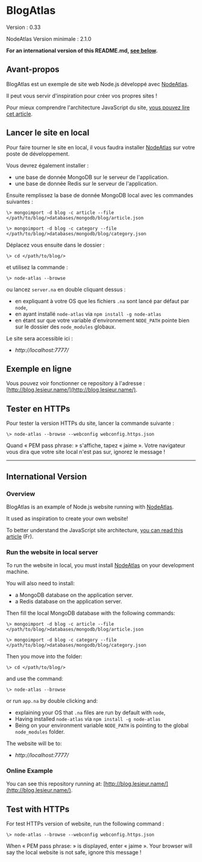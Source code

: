 # BlogAtlas #

Version : 0.33

NodeAtlas Version minimale : 2.1.0

**For an international version of this README.md, [see below](#international-version).**



## Avant-propos ##

BlogAtlas est un exemple de site web Node.js développé avec [NodeAtlas](https://node-atlas.js.org/).

Il peut vous servir d'inspiration pour créer vos propres sites !

Pour mieux comprendre l'architecture JavaScript du site, [vous pouvez lire cet article](http://blog.lesieur.name/structurer-le-javascript-de-son-site-avec-ou-sans-framework/).



## Lancer le site en local ##

Pour faire tourner le site en local, il vous faudra installer [NodeAtlas](https://node-atlas.js.org/) sur votre poste de développement.

Vous devrez également installer :

- une base de donnée MongoDB sur le serveur de l'application.
- une base de donnée Redis sur le serveur de l'application.

Ensuite remplissez la base de donnée MongoDB local avec les commandes suivantes :

```
\> mongoimport -d blog -c article --file </path/to/blog/>databases/mongodb/blog/article.json
```

```
\> mongoimport -d blog -c category --file </path/to/blog/>databases/mongodb/blog/category.json
```

Déplacez vous ensuite dans le dossier :


```
\> cd </path/to/blog/>
```

et utilisez la commande :

```
\> node-atlas --browse
```

ou lancez `server.na` en double cliquant dessus :

- en expliquant à votre OS que les fichiers `.na` sont lancé par défaut par `node`,
- en ayant installé `node-atlas` via `npm install -g node-atlas`
- en étant sur que votre variable d'environnement `NODE_PATH` pointe bien sur le dossier des `node_modules` globaux.

Le site sera accessible ici :

- *http://localhost:7777/*



## Exemple en ligne ##

Vous pouvez voir fonctionner ce repository à l'adresse : [http://blog.lesieur.name/](http://blog.lesieur.name/).



## Tester en HTTPs ##

Pour tester la version HTTPs du site, lancer la commande suivante :

```
\> node-atlas --browse --webconfig webconfig.https.json
```

Quand « PEM pass phrase: » s'affiche, tapez « jaime ». Votre navigateur vous dira que votre site local n'est pas sur, ignorez le message !



-----


## International Version ##

### Overview ###

BlogAtlas is an example of Node.js website running with [NodeAtlas](https://node-atlas.js.org/).

It used as inspiration to create your own website!

To better understand the JavaScript site architecture, [you can read this article](http://blog.lesieur.name/structurer-le-javascript-de-son-site-avec-ou-sans-framework/) (Fr).



### Run the website in local server ###

To run the website in local, you must install [NodeAtlas](https://node-atlas.js.org/) on your development machine.

You will also need to install:

- a MongoDB database on the application server.
- a Redis database on the application server.

Then fill the local MongoDB database with the following commands:

```
\> mongoimport -d blog -c article --file </path/to/blog/>databases/mongodb/blog/article.json
```

```
\> mongoimport -d blog -c category --file </path/to/blog/>databases/mongodb/blog/category.json
```

Then you move into the folder:


```
\> cd </path/to/blog/>
```

and use the command:

```
\> node-atlas --browse
```

or run `app.na` by double clicking and:

- explaining your OS that `.na` files are run by default with `node`,
- Having installed `node-atlas` via `npm install -g node-atlas`
- Being on your environment variable `NODE_PATH` is pointing to the global `node_modules` folder.

The website will be to:

- *http://localhost:7777/*



### Online Example ###

You can see this repository running at: [http://blog.lesieur.name/](http://blog.lesieur.name/).



## Test with HTTPs ##

For test HTTPs version of website, run the following command :

```
\> node-atlas --browse --webconfig webconfig.https.json
```

When « PEM pass phrase: » is displayed, enter « jaime ». Your browser will say the local website is not safe, ignore this message !